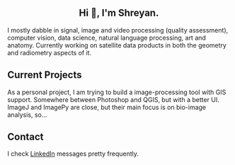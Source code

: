 <h2 align="center">Hi 👋, I'm Shreyan.</h2>

I mostly dabble in signal, image and video processing (quality assessment), computer vision, data science, natural language processing, art and anatomy. 
Currently working on satellite data products in both the geometry and radiometry aspects of it.

## Current Projects
As a personal project, I am trying to build a image-processing tool with GIS support. Somewhere between Photoshop and QGIS, but with a better UI. ImageJ and  ImagePy are close, but their main focus is on bio-image analysis, so...

## Contact
I check [LinkedIn](https://www.linkedin.com/in/shreyansanyal/) messages pretty frequently.

